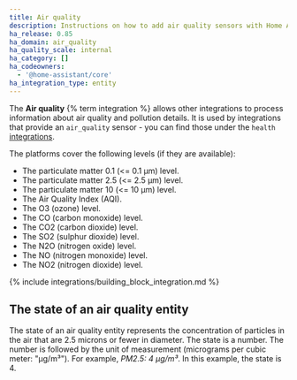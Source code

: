 ```yaml
---
title: Air quality
description: Instructions on how to add air quality sensors with Home Assistant
ha_release: 0.85
ha_domain: air_quality
ha_quality_scale: internal
ha_category: []
ha_codeowners:
  - '@home-assistant/core'
ha_integration_type: entity
---
```


The **Air quality** {% term integration %} allows other integrations to process information about air quality and pollution details. It is used by integrations that provide an `air_quality` sensor - you can find those under the `health` [integrations](/integrations/#health).

The platforms cover the following levels (if they are available):

- The particulate matter 0.1 (<= 0.1 μm) level.
- The particulate matter 2.5 (<= 2.5 μm) level.
- The particulate matter 10 (<= 10 μm) level.
- The Air Quality Index (AQI).
- The O3 (ozone) level.
- The CO (carbon monoxide) level.
- The CO2 (carbon dioxide) level.
- The SO2 (sulphur dioxide) level.
- The N2O (nitrogen oxide) level.
- The NO (nitrogen monoxide) level.
- The NO2 (nitrogen dioxide) level.

{% include integrations/building_block_integration.md %}

## The state of an air quality entity

The state of an air quality entity represents the concentration of particles in the air that are 2.5 microns or fewer in diameter. The state is a number. The number is followed by the unit of measurement (micrograms per cubic meter: "µg/m³"). For example, *PM2.5: 4 µg/m³*. In this example, the state is 4.

